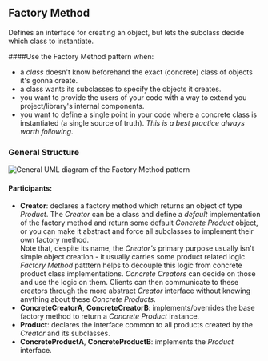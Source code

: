 ## Factory Method

Defines an interface for creating an object, but lets the subclass decide which
class to instantiate.

####Use the Factory Method pattern when:  
- a _class_ doesn't know beforehand the exact (concrete) class of objects it's gonna create.
- a class wants its subclasses to specify the objects it creates.
- you want to provide the users of your code with a way to extend you
  project/library's internal components.
- you want to define a single point in your code where a concrete class is
  instantiated (a single source of truth). _This is a best practice always worth
  following_.

### General Structure

![General UML diagram of the Factory Method pattern][1]

#### Participants:
- **Creator**: declares a factory method which returns an object of type _Product_.
  The _Creator_ can be a class and define a _default_ implementation of the factory
  method and return some default _Concrete Product_ object, or you can make it
  abstract and force all subclasses to implement their own factory method.  
  Note that, despite its name, the _Creator's_ primary purpose usually isn't
  simple object creation - it usually carries some product related logic. _Factory
  Method_ patttern helps to decouple this logic from concrete product class
  implementations. _Concrete Creators_ can decide on those and use the logic on
  them. Clients can then communicate to these creators through the more abstract
  _Creator_ interface without knowing anything about these _Concrete Products_.
- **ConcreteCreatorA**, **ConcreteCreatorB**: implements/overrides the base
  factory method to return a _Concrete Product_ instance.
- **Product**: declares the interface common to all products created by the
  _Creator_ and its subclasses.
- **ConcreteProductA**, **ConcreteProductB**: implements the _Product_
  interface.

[1]: https://i.ibb.co/1nQLs0N/Factory-Method.png
[2]: ...
